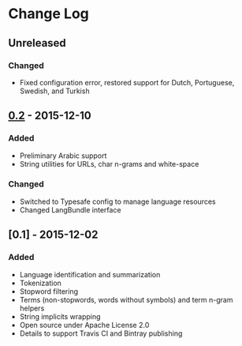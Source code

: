 # Change Log

## Unreleased

### Changed

- Fixed configuration error, restored support for Dutch, Portuguese, Swedish,
  and Turkish

## [0.2] - 2015-12-10

### Added
- Preliminary Arabic support
- String utilities for URLs, char n-grams and white-space

### Changed
- Switched to Typesafe config to manage language resources
- Changed LangBundle interface

## [0.1] - 2015-12-02

### Added
- Language identification and summarization
- Tokenization
- Stopword filtering
- Terms (non-stopwords, words without symbols) and term n-gram helpers
- String implicits wrapping
- Open source under Apache License 2.0
- Details to support Travis CI and Bintray publishing

[Unreleased]: https://github.com/peoplepattern/lib-text/compare/v0.2...HEAD
[0.2]: https://github.com/peoplepattern/lib-text/compare/v0.1...v0.2
